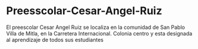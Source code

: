 # Preesscolar-Cesar-Angel-Ruiz
El preescolar Cesar Angel Ruiz se localiza en la comunidad de San Pablo Villa de Mitla, en la Carretera Internacional. Colonia centro y esta designada al aprendizaje de todos sus estudiantes 
